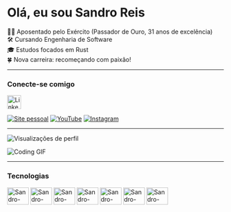 # Olá, eu sou Sandro Reis

👨‍✈️ Aposentado pelo Exército (Passador de Ouro, 31 anos de excelência)  
🛠️ Cursando Engenharia de Software  
🎓 Estudos focados em Rust  
🍀 Nova carreira: recomeçando com paixão!

---

### Conecte-se comigo

<a href="https://www.linkedin.com/in/sandro-reis-9692513a/" target="_blank" title="LinkedIn">
  <img src="https://github.com/marcodotcastro/marcodotcastro/blob/master/linkedin.png?raw=true" alt="LinkedIn" width="32" height="32"/>
</a>

[![Site pessoal](https://github.com/marcodotcastro/marcodotcastro/blob/master/chrome.png?raw=true)](https://desenvolvendo.me)
[![YouTube](https://github.com/marcodotcastro/marcodotcastro/blob/master/youtube-v2.png?raw=true)](https://www.youtube.com/@veteranoedev)
[![Instagram](https://github.com/marcodotcastro/marcodotcastro/blob/master/instagram.png?raw=true)](https://instagram.com/irmao.sandroreis)

---

![Visualizações de perfil](https://komarev.com/ghpvc/?username=marcodotcastro)

![Coding GIF](https://github.com/marcodotcastro/marcodotcastro/blob/master/code.gif?raw=true)

---

### Tecnologias

<img alt="Sandro-Rust" height="40" width="50" src="https://www.rust-lang.org/static/images/rust-logo-blk.svg">
<img alt="Sandro-Slint" height="40" width="50" src="https://docs.slint.dev/latest/docs/slint/_astro/slint-logo-small-light.DRFn4pZL.svg">
<img alt="Sandro-Rocket" height="40" width="50" src="https://rocket.rs/images/sponsors/rwf2.gif">
<img alt="Sandro-Actix" height="40" width="50" src="https://actix.rs/img/logo.png">
<img alt="Sandro-Git" height="40" width="50" src="https://git-scm.com/images/logo@2x.png">
<img alt="Sandro-Linux" height="40" width="50" src="https://upload.wikimedia.org/wikipedia/commons/thumb/3/35/Tux.svg/330px-Tux.svg.png">
<img alt="Sandro-Postgres" height="40" width="50" src="https://cdn.jsdelivr.net/gh/devicons/devicon/icons/postgresql/postgresql-original.svg">
